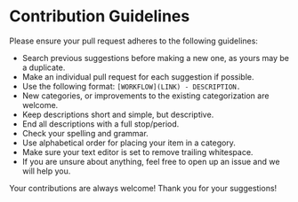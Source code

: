 # Contribution Guidelines

Please ensure your pull request adheres to the following guidelines:

- Search previous suggestions before making a new one, as yours may be a duplicate.
- Make an individual pull request for each suggestion if possible.
- Use the following format: `[WORKFLOW](LINK) - DESCRIPTION.`
- New categories, or improvements to the existing categorization are welcome.
- Keep descriptions short and simple, but descriptive.
- End all descriptions with a full stop/period.
- Check your spelling and grammar.
- Use alphabetical order for placing your item in a category.
- Make sure your text editor is set to remove trailing whitespace.
- If you are unsure about anything, feel free to open up an issue and we will help you.
 
Your contributions are always welcome!  Thank you for your suggestions!
